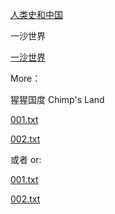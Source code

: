 


[人类史和中国](./y10m/history.and.china)


一沙世界

[一沙世界](./y10m/b.markdown)


More：

猩猩国度
Chimp's Land

[001.txt](./chimpsland/001.txt)

[002.txt](./chimpsland/002.txt)

或者 or:

[001.txt](https://github.com/chimpsland/story/blob/master/001.txt)

[002.txt](https://github.com/chimpsland/story/blob/master/002.txt)

